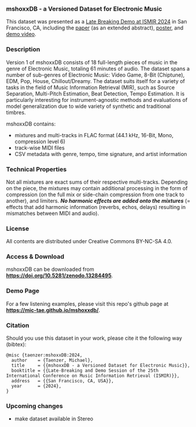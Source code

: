### mshoxxDB - a Versioned Dataset for Electronic Music

This dataset was presented as a [Late Breaking Demo at ISMIR 2024](https://ismir2024program.ismir.net/lbd_423.html) in San Francisco, CA, including the [paper](https://ismir2024program.ismir.net/lbd_423.html#lbd) (as an extended abstract), [poster](https://ismir2024program.ismir.net/lbd_423.html#poster), and [demo video](https://ismir2024program.ismir.net/lbd_423.html#video).

### Description

Version 1 of mshoxxDB consists of 18 full-length pieces of music in the genre of Electronic Music, totaling 61 minutes of audio.
The dataset spans a number of sub-genres of Electronic Music: Video Game, 8-Bit (Chiptune), EDM, Pop, House, Chillout/Dreamy.
The dataset suits itself for a variety of tasks in the field of Music Information Retrieval (MIR), such as Source Separation, Multi-Pitch Estimation, Beat Detection, Tempo Estimation.
It is particularly interesting for instrument-agnostic methods and evaluations of model generalization due to wide variety of synthetic and traditional timbres.

mshoxxDB contains:
- mixtures and multi-tracks in FLAC format (44.1 kHz, 16-Bit, Mono, compression level 6)
- track-wise MIDI files
- CSV metadata with genre, tempo, time signature, and artist information

### Technical Properties

Not all mixtures are exact sums of their respective multi-tracks. Depending on the piece, the mixtures may contain additional processing in the form of compression (on the full mix or side-chain compression from one track to another), and limiters. **_No harmonic effects are added onto the mixtures_** (= effects that add harmonic information (reverbs, echos, delays) resulting in mismatches between MIDI and audio).

### License
All contents are distributed under Creative Commons BY-NC-SA 4.0.

### Access & Download
mshoxxDB can be downloaded from **https://doi.org/10.5281/zenodo.13284495**.

### Demo Page
For a few listening examples, please visit this repo's github page at **https://mic-tae.github.io/mshoxxdb/**.

### Citation
Should you use this dataset in your work, please cite it the following way (bibtex):
```
@misc {taenzer:mshoxxDB:2024,
  author    = {Taenzer, Michael},
  title     = {{mshoxxDB - a Versioned Dataset for Electronic Music}},
  booktitle = {{Late-Breaking and Demo Session of the 25th International Conference on Music Information Retrieval (ISMIR)}},
  address   = {{San Francisco, CA, USA}},
  year      = {2024},
}
```

### Upcoming changes
- make dataset available in Stereo
